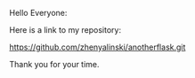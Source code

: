 Hello Everyone: 

Here is a link to my repository:

https://github.com/zhenyalinski/anotherflask.git

Thank you for your time.
